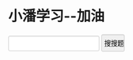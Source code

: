 # 小潘学习--加油
<title>小潘学习--加油</title>
<style>
  input{                 border: 1px solid #ccc;                 padding: 7px 0px;                 border-radius: 3px;                 padding-left:5px;                 -webkit-box-shadow: inset 0 1px 1px rgba(0,0,0,.075);                 box-shadow: inset 0 1px 1px rgba(0,0,0,.075);                 -webkit-transition: border-color ease-in-out .15s,-webkit-box-shadow ease-in-out .15s;                 -o-transition: border-color ease-in-out .15s,box-shadow ease-in-out .15s;                 transition: border-color ease-in-out .15s,box-shadow ease-in-out .15s             }             input:focus{                     border-color: #66afe9;                     outline: 0;                     -webkit-box-shadow: inset 0 1px 1px rgba(0,0,0,.075),0 0 8px rgba(102,175,233,.6);                     box-shadow: inset 0 1px 1px rgba(0,0,0,.075),0 0 8px rgba(102,175,233,.6)             }
button{                 border: 1px solid #ccc;                 padding: 7px 0px;                 border-radius: 3px;                 padding-left:5px;                 -webkit-box-shadow: inset 0 1px 1px rgba(0,0,0,.075);                 box-shadow: inset 0 1px 1px rgba(0,0,0,.075);                 -webkit-transition: border-color ease-in-out .15s,-webkit-box-shadow ease-in-out .15s;                 -o-transition: border-color ease-in-out .15s,box-shadow ease-in-out .15s;                 transition: border-color ease-in-out .15s,box-shadow ease-in-out .15s             }             button:focus{                     border-color: #66afe9;                     outline: 0;                     -webkit-box-shadow: inset 0 1px 1px rgba(0,0,0,.075),0 0 8px rgba(102,175,233,.6);                     box-shadow: inset 0 1px 1px rgba(0,0,0,.075),0 0 8px rgba(102,175,233,.6)             }</style>
<script src="https://apps.bdimg.com/libs/jquery/2.1.1/jquery.min.js">
 </script>
<script>
  function searches()
  {
   var httpRequest = new XMLHttpRequest();
        httpRequest.open('GET',"/dir/"+document.getElementById("exam").value+".txt", true);
        httpRequest.send();
        httpRequest.onreadystatechange = function () {
            if (httpRequest.readyState == 4 && httpRequest.status == 200) {
                var json = httpRequest.responseText;
                console.log(json);
            }
        };
ex.innerHTML=json
  }
</script>

<input id="exam">
<button id="bu" onclick="searches()">搜搜题</button>
<p id="ex">
